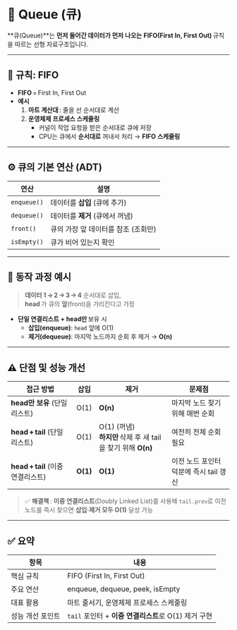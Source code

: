 # 🚚 Queue (큐)

**큐(Queue)**는 **먼저 들어간 데이터가 먼저 나오는** **FIFO(First In, First Out)** 규칙을 따르는 선형 자료구조입니다.

---

## 📌 규칙: FIFO

- **FIFO** = First In, First Out
- **예시**
    1. **마트 계산대** : 줄을 선 순서대로 계산
    2. **운영체제 프로세스 스케줄링**
        - 커널이 작업 요청을 받은 순서대로 큐에 저장
        - CPU는 큐에서 **순서대로** 꺼내서 처리 → **FIFO 스케줄링**

---

## ⚙️ 큐의 기본 연산 (ADT)

| 연산          | 설명                                  |
|---------------|---------------------------------------|
| `enqueue()`   | 데이터를 **삽입** (큐에 추가)          |
| `dequeue()`   | 데이터를 **제거** (큐에서 꺼냄)         |
| `front()`   | 큐의 가장 앞 데이터를 참조 (조회만) |
| `isEmpty()`   | 큐가 비어 있는지 확인                  |

---

## 🔎 동작 과정 예시

> **데이터 1 → 2 → 3 → 4** 순서대로 삽입,  
> **head** 가 큐의 **앞**(front)을 가리킨다고 가정


- **단일 연결리스트 + head만** 보유 시
    - **삽입(enqueue)**: `head` 앞에 O(1)
    - **제거(dequeue)**: 마지막 노드까지 순회 후 제거 → **O(n)**

---

## ⚠️ 단점 및 성능 개선

| 접근 방법 | 삽입 | 제거 | 문제점 |
|-----------|------|------|--------|
| **head만 보유** (단일 리스트) | O(1) | **O(n)** | 마지막 노드 찾기 위해 매번 순회 |
| **head + tail** (단일 리스트) | O(1) | O(1) (꺼냄)<br>**하지만** 삭제 후 새 tail을 찾기 위해 **O(n)** | 여전히 전체 순회 필요 |
| **head + tail** (이중 연결리스트) | **O(1)** | **O(1)** | 이전 노드 포인터 덕분에 즉시 tail 갱신 |

> ✅ **해결책** : **이중 연결리스트**(Doubly Linked List)를 사용해 `tail.prev`로 이전 노드를 즉시 찾으면 **삽입·제거 모두 O(1)** 달성 가능

---

## ✅ 요약

| 항목            | 내용                                                |
|-----------------|-----------------------------------------------------|
| 핵심 규칙       | FIFO (First In, First Out)                          |
| 주요 연산       | enqueue, dequeue, peek, isEmpty                     |
| 대표 활용       | 마트 줄서기, 운영체제 프로세스 스케줄링             |
| 성능 개선 포인트| `tail` 포인터 + **이중 연결리스트**로 O(1) 제거 구현 |
